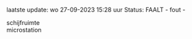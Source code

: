 laatste update: 
wo 27-09-2023 15:28   uur 
Status: FAALT - fout - 
<div class="service R">schijfruimte</div><div class="service Y">microstation</div>